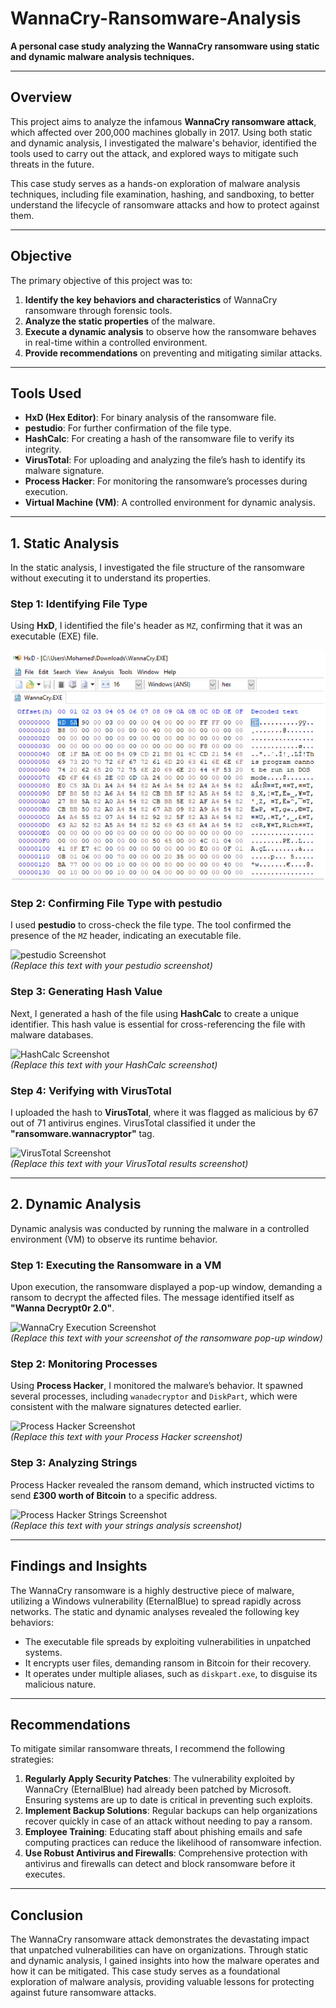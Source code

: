 # **WannaCry-Ransomware-Analysis**

**A personal case study analyzing the WannaCry ransomware using static and dynamic malware analysis techniques.**

---

## **Overview**

This project aims to analyze the infamous **WannaCry ransomware attack**, which affected over 200,000 machines globally in 2017. Using both static and dynamic analysis, I investigated the malware's behavior, identified the tools used to carry out the attack, and explored ways to mitigate such threats in the future.

This case study serves as a hands-on exploration of malware analysis techniques, including file examination, hashing, and sandboxing, to better understand the lifecycle of ransomware attacks and how to protect against them.

---

## **Objective**

The primary objective of this project was to:
1. **Identify the key behaviors and characteristics** of WannaCry ransomware through forensic tools.
2. **Analyze the static properties** of the malware.
3. **Execute a dynamic analysis** to observe how the ransomware behaves in real-time within a controlled environment.
4. **Provide recommendations** on preventing and mitigating similar attacks.

---

## **Tools Used**
- **HxD (Hex Editor)**: For binary analysis of the ransomware file.
- **pestudio**: For further confirmation of the file type.
- **HashCalc**: For creating a hash of the ransomware file to verify its integrity.
- **VirusTotal**: For uploading and analyzing the file’s hash to identify its malware signature.
- **Process Hacker**: For monitoring the ransomware’s processes during execution.
- **Virtual Machine (VM)**: A controlled environment for dynamic analysis.

---

## **1. Static Analysis**

In the static analysis, I investigated the file structure of the ransomware without executing it to understand its properties.

### **Step 1: Identifying File Type**
Using **HxD**, I identified the file's header as `MZ`, confirming that it was an executable (EXE) file.

![HxD Screenshot](screenshots/HxD%20Editor%20screenshot.PNG)

### **Step 2: Confirming File Type with pestudio**
I used **pestudio** to cross-check the file type. The tool confirmed the presence of the `MZ` header, indicating an executable file.

![pestudio Screenshot](path-to-image)  
*(Replace this text with your pestudio screenshot)*

### **Step 3: Generating Hash Value**
Next, I generated a hash of the file using **HashCalc** to create a unique identifier. This hash value is essential for cross-referencing the file with malware databases.

![HashCalc Screenshot](path-to-image)  
*(Replace this text with your HashCalc screenshot)*

### **Step 4: Verifying with VirusTotal**
I uploaded the hash to **VirusTotal**, where it was flagged as malicious by 67 out of 71 antivirus engines. VirusTotal classified it under the **"ransomware.wannacryptor"** tag.

![VirusTotal Screenshot](path-to-image)  
*(Replace this text with your VirusTotal results screenshot)*

---

## **2. Dynamic Analysis**

Dynamic analysis was conducted by running the malware in a controlled environment (VM) to observe its runtime behavior.

### **Step 1: Executing the Ransomware in a VM**
Upon execution, the ransomware displayed a pop-up window, demanding a ransom to decrypt the affected files. The message identified itself as **"Wanna Decrypt0r 2.0"**.

![WannaCry Execution Screenshot](path-to-image)  
*(Replace this text with your screenshot of the ransomware pop-up window)*

### **Step 2: Monitoring Processes**
Using **Process Hacker**, I monitored the malware’s behavior. It spawned several processes, including `wanadecryptor` and `DiskPart`, which were consistent with the malware signatures detected earlier.

![Process Hacker Screenshot](path-to-image)  
*(Replace this text with your Process Hacker screenshot)*

### **Step 3: Analyzing Strings**
Process Hacker revealed the ransom demand, which instructed victims to send **£300 worth of Bitcoin** to a specific address.

![Process Hacker Strings Screenshot](path-to-image)  
*(Replace this text with your strings analysis screenshot)*

---

## **Findings and Insights**

The WannaCry ransomware is a highly destructive piece of malware, utilizing a Windows vulnerability (EternalBlue) to spread rapidly across networks. The static and dynamic analyses revealed the following key behaviors:

- The executable file spreads by exploiting vulnerabilities in unpatched systems.
- It encrypts user files, demanding ransom in Bitcoin for their recovery.
- It operates under multiple aliases, such as `diskpart.exe`, to disguise its malicious nature.

---

## **Recommendations**

To mitigate similar ransomware threats, I recommend the following strategies:

1. **Regularly Apply Security Patches**: The vulnerability exploited by WannaCry (EternalBlue) had already been patched by Microsoft. Ensuring systems are up to date is critical in preventing such exploits.
2. **Implement Backup Solutions**: Regular backups can help organizations recover quickly in case of an attack without needing to pay a ransom.
3. **Employee Training**: Educating staff about phishing emails and safe computing practices can reduce the likelihood of ransomware infection.
4. **Use Robust Antivirus and Firewalls**: Comprehensive protection with antivirus and firewalls can detect and block ransomware before it executes.

---

## **Conclusion**

The WannaCry ransomware attack demonstrates the devastating impact that unpatched vulnerabilities can have on organizations. Through static and dynamic analysis, I gained insights into how the malware operates and how it can be mitigated. This case study serves as a foundational exploration of malware analysis, providing valuable lessons for protecting against future ransomware attacks.
